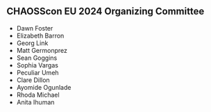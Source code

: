 ## CHAOSScon EU 2024 Organizing Committee

* Dawn Foster 
* Elizabeth Barron
* Georg Link
* Matt Germonprez
* Sean Goggins
* Sophia Vargas
* Peculiar Umeh
* Clare Dillon
* Ayomide Ogunlade
* Rhoda Michael
* Anita Ihuman
